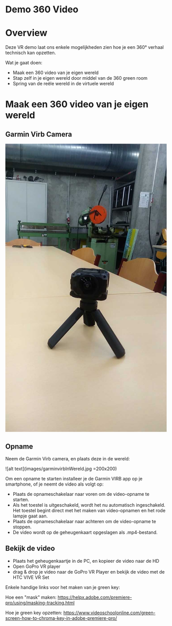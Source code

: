 # Demo 360 Video

# Overview

Deze VR demo laat ons enkele mogelijkheden zien hoe je een 360° verhaal technisch kan opzetten.

Wat je gaat doen:
- Maak een 360 video van je eigen wereld
- Stap zelf in je eigen wereld door middel van de 360 green room
- Spring van de reële wereld in de virtuele wereld


# Maak een 360 video van je eigen wereld

## Garmin Virb Camera

![alt text](images/garminvirb.jpg)

## Opname

Neem de Garmin Virb camera, en plaats deze in de wereld:

![alt text](images/garminvirbInWereld.jpg =200x200)
  
Om een opname te starten installeer je de Garmin VIRB app op je smartphone, of je neemt de video als volgt op:
 
 - Plaats de opnameschakelaar naar voren om de video-opname te starten.
 - Als het toestel is uitgeschakeld, wordt het nu automatisch ingeschakeld. Het toestel begint direct met het maken van video-opnamen en het rode lampje gaat aan.
- Plaats de opnameschakelaar naar achteren om de video-opname te stoppen.
- De video wordt op de geheugenkaart opgeslagen als .mp4-bestand.  

## Bekijk de video

- Plaats het geheugenkaartje in de PC, en kopieer de video naar de HD
- Open GoPro VR player 
- drag & drop je video naar de GoPro VR Player en bekijk de video met de HTC VIVE VR Set



Enkele handige links voor het maken van je green key:

Hoe een "mask" maken:
https://helpx.adobe.com/premiere-pro/using/masking-tracking.html

Hoe je green key opzetten:
https://www.videoschoolonline.com/green-screen-how-to-chroma-key-in-adobe-premiere-pro/
